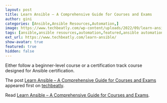 ```yaml
---
layout: post
title: Learn Ansible – A Comprehensive Guide for Courses and Exams
author: gini
categories: [Ansible,Ansible Resources,Automation,]
image: https://www.techbeatly.com/wp-content/uploads/2022/09/learn-ansible-v2-1024x576.png
tags: [ansible,ansible resources,automation,featured,ansible automation platform,ansible book,ansible command,ansible course,ansible for real life automation,ansible playbook,ansible training,ansible use case,best ansible book,best ansible course,]
ext_url: https://www.techbeatly.com/learn-ansible/
show-avatar: true
featured: true
hidden: false
---
```


<p>Either follow a beginner-level course or a certification track course designed for Ansible certification.</p>
<p>The post <a href="https://www.techbeatly.com/learn-ansible/">Learn Ansible – A Comprehensive Guide for Courses and Exams</a> appeared first on <a href="https://www.techbeatly.com">techbeatly</a>.</p>

Read [Learn Ansible – A Comprehensive Guide for Courses and Exams](https://www.techbeatly.com/learn-ansible/).